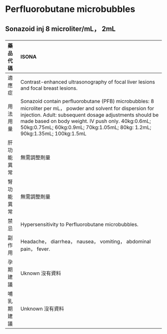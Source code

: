 # Perfluorobutane microbubbles

## Sonazoid inj 8 microliter/mL， 2mL

##### 

| 藥品代碼   | ISONA                                                                                                                                                                                                                                                                                                       |
|:-----------|:------------------------------------------------------------------------------------------------------------------------------------------------------------------------------------------------------------------------------------------------------------------------------------------------------------|
| 適應症     | Contrast-enhanced ultrasonography of focal liver lesions and focal breast lesions.                                                                                                                                                                                                                          |
| 用法用量   | Sonazoid contain perfluorobutane (PFB) microbubbles: 8 microliter per mL， powder and solvent for dispersion for injection. Adult: subsequent dosage adjustments should be made based on body weight. IV push only. 40kg:0.6mL; 50kg:0.75mL; 60kg:0.9mL; 70kg:1.05mL; 80kg: 1.2mL; 90kg:1.35mL; 100kg:1.5mL |
| 肝功能異常 | 無需調整劑量                                                                                                                                                                                                                                                                                                |
| 腎功能異常 | 無需調整劑量                                                                                                                                                                                                                                                                                                |
| 禁忌       | Hypersensitivity to Perfluorobutane microbubbles.                                                                                                                                                                                                                                                           |
| 副作用     | Headache， diarrhea， nausea， vomiting， abdominal pain， fever.                                                                                                                                                                                                                                           |
| 孕期建議   | Uknown 沒有資料                                                                                                                                                                                                                                                                                             |
| 哺乳期建議 | Unknown 沒有資料                                                                                                                                                                                                                                                                                            |

